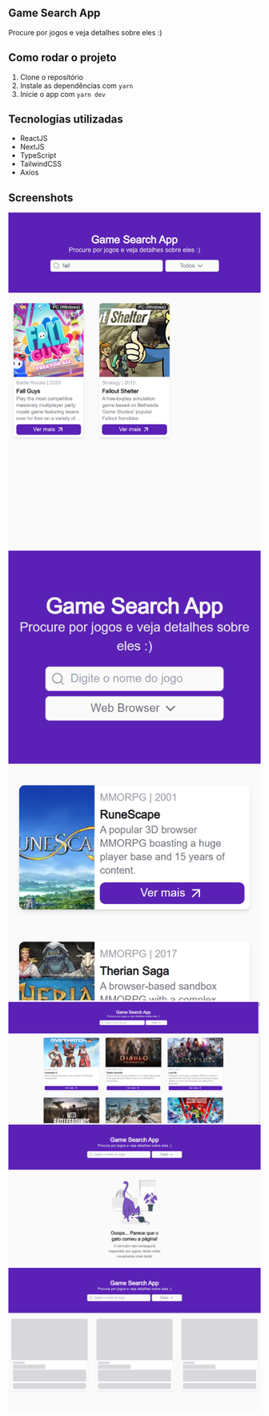 ## Game Search App
Procure por jogos e veja detalhes sobre eles :)

## Como rodar o projeto
1. Clone o repositório
2. Instale as dependências com `yarn`
3. Inicie o app com `yarn dev`

## Tecnologias utilizadas
- ReactJS
- NextJS
- TypeScript
- TailwindCSS
- Axios

## Screenshots

![image](./public//home-ipad.png)
![image](./public//home-iphone.png)
![image](./public//home-pc.png)
![image](./public//error-pc.png)
![image](./public//loading-pc.png)
